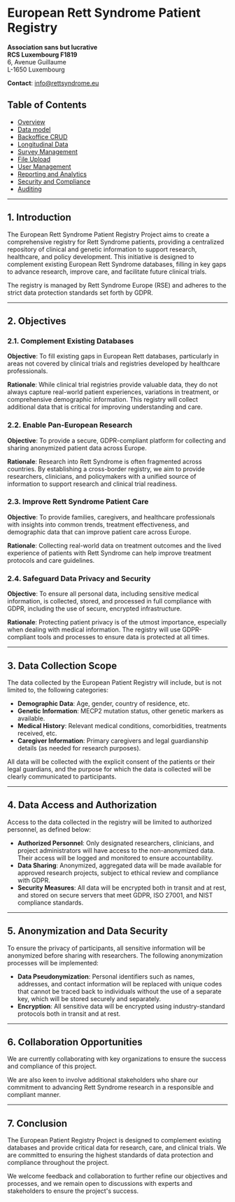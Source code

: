 # European Rett Syndrome Patient Registry

**Association sans but lucrative**  
**RCS Luxembourg F1819**  
6, Avenue Guillaume  
L-1650 Luxembourg  

**Contact**: [info@rettsyndrome.eu](mailto:info@rettsyndrome.eu)

## Table of Contents

- [Overview](./docs/01-Overview.md)
- [Data model](./docs/05-MasterData.md)
- [Backoffice CRUD](./docs/06-BackofficeCRUD.md)
- [Longitudinal Data](./docs/07-LogitudinalData.md)
- [Survey Management](./docs/08-SurveyManagement.md)
- [File Upload](./docs/09-FileUpload.md)
- [User Management](./docs/10-UserManagement.md)
- [Reporting and Analytics](./docs/11-ReportingAndAnalytics.md)
- [Security and Compliance](./docs/12-SecurityAndCompliance.md)
- [Auditing](./docs/13-Auditing.md)

---

## 1. Introduction

The European Rett Syndrome Patient Registry Project aims to create a comprehensive registry for Rett Syndrome patients, providing a centralized repository of clinical and genetic information to support research, healthcare, and policy development. This initiative is designed to complement existing European Rett Syndrome databases, filling in key gaps to advance research, improve care, and facilitate future clinical trials.

The registry is managed by Rett Syndrome Europe (RSE) and adheres to the strict data protection standards set forth by GDPR.

---

## 2. Objectives

### 2.1. Complement Existing Databases
**Objective**: To fill existing gaps in European Rett databases, particularly in areas not covered by clinical trials and registries developed by healthcare professionals.

**Rationale**: While clinical trial registries provide valuable data, they do not always capture real-world patient experiences, variations in treatment, or comprehensive demographic information. This registry will collect additional data that is critical for improving understanding and care.

### 2.2. Enable Pan-European Research
**Objective**: To provide a secure, GDPR-compliant platform for collecting and sharing anonymized patient data across Europe.

**Rationale**: Research into Rett Syndrome is often fragmented across countries. By establishing a cross-border registry, we aim to provide researchers, clinicians, and policymakers with a unified source of information to support research and clinical trial readiness.

### 2.3. Improve Rett Syndrome Patient Care
**Objective**: To provide families, caregivers, and healthcare professionals with insights into common trends, treatment effectiveness, and demographic data that can improve patient care across Europe.

**Rationale**: Collecting real-world data on treatment outcomes and the lived experience of patients with Rett Syndrome can help improve treatment protocols and care guidelines.

### 2.4. Safeguard Data Privacy and Security
**Objective**: To ensure all personal data, including sensitive medical information, is collected, stored, and processed in full compliance with GDPR, including the use of secure, encrypted infrastructure.

**Rationale**: Protecting patient privacy is of the utmost importance, especially when dealing with medical information. The registry will use GDPR-compliant tools and processes to ensure data is protected at all times.

---

## 3. Data Collection Scope

The data collected by the European Patient Registry will include, but is not limited to, the following categories:

- **Demographic Data**: Age, gender, country of residence, etc.
- **Genetic Information**: MECP2 mutation status, other genetic markers as available.
- **Medical History**: Relevant medical conditions, comorbidities, treatments received, etc.
- **Caregiver Information**: Primary caregivers and legal guardianship details (as needed for research purposes).

All data will be collected with the explicit consent of the patients or their legal guardians, and the purpose for which the data is collected will be clearly communicated to participants.

---

## 4. Data Access and Authorization

Access to the data collected in the registry will be limited to authorized personnel, as defined below:

- **Authorized Personnel**: Only designated researchers, clinicians, and project administrators will have access to the non-anonymized data. Their access will be logged and monitored to ensure accountability.
- **Data Sharing**: Anonymized, aggregated data will be made available for approved research projects, subject to ethical review and compliance with GDPR.
- **Security Measures**: All data will be encrypted both in transit and at rest, and stored on secure servers that meet GDPR, ISO 27001, and NIST compliance standards.

---

## 5. Anonymization and Data Security

To ensure the privacy of participants, all sensitive information will be anonymized before sharing with researchers. The following anonymization processes will be implemented:

- **Data Pseudonymization**: Personal identifiers such as names, addresses, and contact information will be replaced with unique codes that cannot be traced back to individuals without the use of a separate key, which will be stored securely and separately.
- **Encryption**: All sensitive data will be encrypted using industry-standard protocols both in transit and at rest.

---

## 6. Collaboration Opportunities

We are currently collaborating with key organizations to ensure the success and compliance of this project.

We are also keen to involve additional stakeholders who share our commitment to advancing Rett Syndrome research in a responsible and compliant manner.

---

## 7. Conclusion

The European Patient Registry Project is designed to complement existing databases and provide critical data for research, care, and clinical trials. We are committed to ensuring the highest standards of data protection and compliance throughout the project.

We welcome feedback and collaboration to further refine our objectives and processes, and we remain open to discussions with experts and stakeholders to ensure the project's success.